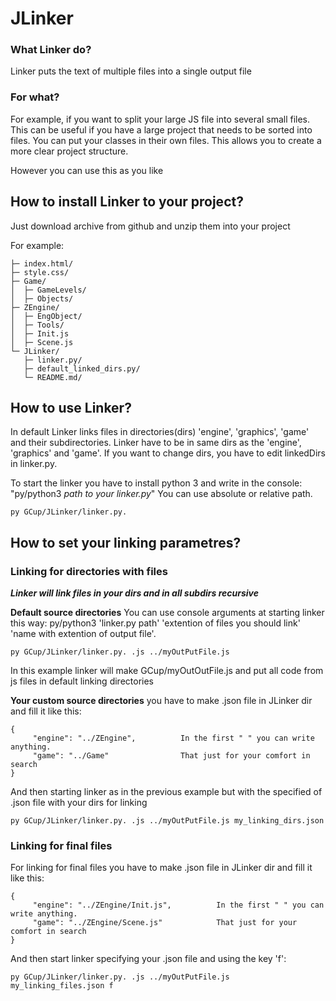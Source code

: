 # JLinker

### What Linker do?
Linker puts the text of multiple files into a single output file 

### For what?
For example, if you want to split your large JS file into several small files. This can be useful if you have a large project that needs to be sorted into files. You can put your classes in their own files. This allows you to create a more clear project structure.

However you can use this as you like

## How to install Linker to your project?
Just download archive from github and unzip them into your project

For example:
```
├─ index.html/      
├─ style.css/
├─ Game/
│  ├─ GameLevels/
│  ├─ Objects/
├─ ZEngine/     
│  ├─ EngObject/         
│  ├─ Tools/        
│  ├─ Init.js   
│  ├─ Scene.js          
└─ JLinker/
   ├─ linker.py/         
   ├─ default_linked_dirs.py/         
   └─ README.md/
```

## How to use Linker?
In default Linker links files in directories(dirs) 'engine', 'graphics', 'game' and their subdirectories. Linker have to be in same dirs as the 'engine', 'graphics' and 'game'. If you want to change dirs, you have to edit linkedDirs in linker.py.

To start the linker you have to install python 3 and write in the console: "py/python3 *path to your linker.py*"  You can use absolute or relative path. 
```
py GCup/JLinker/linker.py.
```
## How to set your linking parametres?
### Linking for directories with files

***Linker will link files in your dirs and in all subdirs recursive***

**Default source directories**
You can use console arguments at starting linker this way: py/python3 'linker.py path' 'extention of files you should link' 'name with extention of output file'. 
```
py GCup/JLinker/linker.py. .js ../myOutPutFile.js
```
In this example linker will make GCup/myOutOutFile.js and put all code from js files in default linking directories

**Your custom source directories** you have to make .json file in JLinker dir and fill it like this:
```
{
     "engine": "../ZEngine",          In the first " " you can write anything. 
     "game": "../Game"                That just for your comfort in search
}
```
And then starting linker as in the previous example but with the specified of .json file with your dirs for linking


```
py GCup/JLinker/linker.py. .js ../myOutPutFile.js my_linking_dirs.json
```
### Linking for final files
For linking for final files you have to make .json file in JLinker dir and fill it like this:
```
{
     "engine": "../ZEngine/Init.js",          In the first " " you can write anything. 
     "game": "../ZEngine/Scene.js"            That just for your comfort in search
}
```
And then start linker specifying your .json file and using the key 'f':
```
py GCup/JLinker/linker.py. .js ../myOutPutFile.js my_linking_files.json f
```
